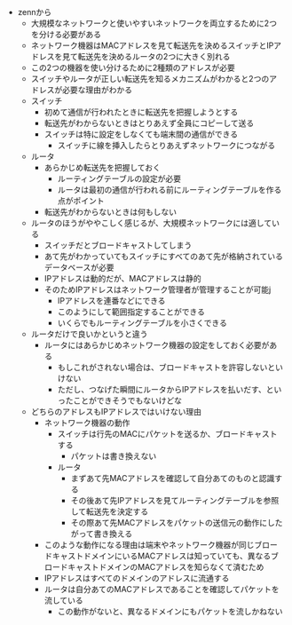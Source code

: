 - zennから
    - 大規模なネットワークと使いやすいネットワークを両立するために2つを分ける必要がある
    - ネットワーク機器はMACアドレスを見て転送先を決めるスイッチとIPアドレスを見て転送先を決めるルータの2つに大きく別れる
    - この2つの機器を使い分けるために2種類のアドレスが必要
    - スイッチやルータが正しい転送先を知るメカニズムがわかると2つのアドレスが必要な理由がわかる
    - スイッチ
        - 初めて通信が行われたときに転送先を把握しようとする
        - 転送先がわからないときはとりあえず全員にコピーして送る
        - スイッチは特に設定をしなくても端末間の通信ができる
            - スイッチに線を挿入したらとりあえずネットワークにつながる
    - ルータ
        - あらかじめ転送先を把握しておく
            - ルーティングテーブルの設定が必要
            - ルータは最初の通信が行われる前にルーティングテーブルを作る点がポイント
        - 転送先がわからないときは何もしない
    - ルータのほうがややこしく感じるが、大規模ネットワークには適している
        - スイッチだとブロードキャストしてしまう
        - あて先がわかっていてもスイッチにすべてのあて先が格納されているデータベースが必要
        - IPアドレスは動的だが、MACアドレスは静的
        -   そのためIPアドレスはネットワーク管理者が管理することが可能j
            - IPアドレスを連番などにできる
            - このようにして範囲指定することができる
            - いくらでもルーティングテーブルを小さくできる
    - ルータだけで良いかというと違う
        - ルータにはあらかじめネットワーク機器の設定をしておく必要がある
            - もしこれがされない場合は、ブロードキャストを許容しないといけない
            - ただし、つなげた瞬間にルータからIPアドレスを払いだす、といったことができそうでもないけどな
    - どちらのアドレスもIPアドレスではいけない理由
        - ネットワーク機器の動作
            - スイッチは行先のMACにパケットを送るか、ブロードキャストする
                - パケットは書き換えない
            - ルータ
                - まずあて先MACアドレスを確認して自分あてのものと認識する
                - その後あて先IPアドレスを見てルーティングテーブルを参照して転送先を決定する
                - その際あて先MACアドレスをパケットの送信元の動作にしたがって書き換える
        - このような動作になる理由は端末やネットワーク機器が同じブロードキャストドメインにいるMACアドレスは知っていても、異なるブロードキャストドメインのMACアドレスを知らなくて済むため
        - IPアドレスはすべてのドメインのアドレスに流通する
        - ルータは自分あてのMACアドレスであることを確認してパケットを流している
            - この動作がないと、異なるドメインにもパケットを流しかねない
            
    